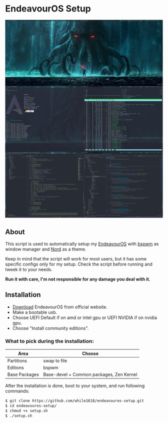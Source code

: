 # EndeavourOS Setup

![Screenshot](/screenshots/screenshot.jpg?raw=true)

## About
This script is used to automatically setup my [EndeavourOS](https://endeavouros.com/) with [bspwm](https://github.com/baskerville/bspwm) as window manager and [Nord](https://www.nordtheme.com/) as a theme. 

Keep in mind that the script will work for most users, but it has some specific configs only for my setup. Check the script before running and tweek it to your needs.

__Run it with care, I'm not responsible for any damage you deal with it.__

## Installation
- [Download](https://endeavouros.com/latest-release/) EndeavourOS from official website.
- Make a bootable usb.
- Choose UEFI Default if on amd or intel gpu or UEFI NVIDIA if on nvidia gpu.
- Choose "Install community editions".

### What to pick during the installation:

| Area             | Choose                                                      |
| ---------------- | ----------------------------------------------------------- |
| Partitions       | swap to file                                                |
| Editions         | bspwm                                                       |
| Base Packages    | Base-devel + Common packages, Zen Kernel                    |

After the installation is done, boot to your system, and run following commands:

``` 
$ git clone https://github.com/while1618/endeavouros-setup.git 
$ cd endeavouros-setup/ 
$ chmod +x setup.sh
$ ./setup.sh
```

